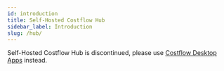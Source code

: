 ```yaml
---
id: introduction
title: Self-Hosted Costflow Hub
sidebar_label: Introduction
slug: /hub/
---
```


Self-Hosted Costflow Hub is discontinued, please use [Costflow Desktop Apps](https://github.com/costflow/desktop) instead.
